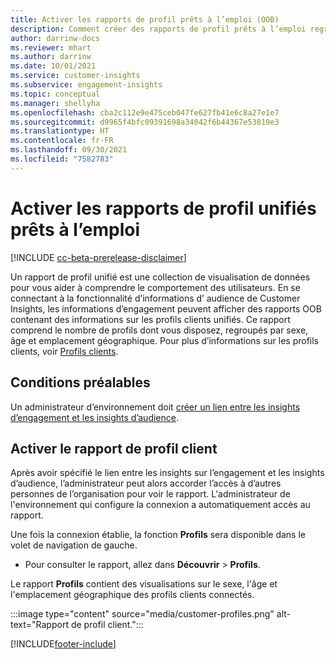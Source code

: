 ```yaml
---
title: Activer les rapports de profil prêts à l’emploi (OOB)
description: Comment créer des rapports de profil prêts à l’emploi regroupés par sexe, âge et pays d’origine.
author: darrinw-docs
ms.reviewer: mhart
ms.author: darrinw
ms.date: 10/01/2021
ms.service: customer-insights
ms.subservice: engagement-insights
ms.topic: conceptual
ms.manager: shellyha
ms.openlocfilehash: cba2c112e9e475ceb047fe627fb41e6c8a27e1e7
ms.sourcegitcommit: d9965f4bfc09391698a34042f6b44367e53819e3
ms.translationtype: HT
ms.contentlocale: fr-FR
ms.lasthandoff: 09/30/2021
ms.locfileid: "7582783"
---
```

# <a name="out-of-box-oob-unified-profile-reports"></a>Activer les rapports de profil unifiés prêts à l’emploi

[!INCLUDE [cc-beta-prerelease-disclaimer](includes/cc-beta-prerelease-disclaimer.md)]

Un rapport de profil unifié est une collection de visualisation de données pour vous aider à comprendre le comportement des utilisateurs. En se connectant à la fonctionnalité d’informations d’ audience de Customer Insights, les informations d’engagement peuvent afficher des rapports OOB contenant des informations sur les profils clients unifiés. Ce rapport comprend le nombre de profils dont vous disposez, regroupés par sexe, âge et emplacement géographique. Pour plus d’informations sur les profils clients, voir [Profils clients](../audience-insights/customer-profiles.md).

## <a name="prerequisites"></a>Conditions préalables

Un administrateur d’environnement doit [créer un lien entre les insights d’engagement et les insights d’audience](integrate-audience-insights-engagement-insights.md).

## <a name="enable-the-customer-profile-report"></a>Activer le rapport de profil client

Après avoir spécifié le lien entre les insights sur l’engagement et les insights d’audience, l’administrateur peut alors accorder l’accès à d’autres personnes de l’organisation pour voir le rapport. L'administrateur de l'environnement qui configure la connexion a automatiquement accès au rapport. 

Une fois la connexion établie, la fonction **Profils** sera disponible dans le volet de navigation de gauche. 

- Pour consulter le rapport, allez dans **Découvrir** > **Profils**.

Le rapport **Profils** contient des visualisations sur le sexe, l'âge et l'emplacement géographique des profils clients connectés.

:::image type="content" source="media/customer-profiles.png" alt-text="Rapport de profil client.":::

[!INCLUDE[footer-include](../includes/footer-banner.md)]
